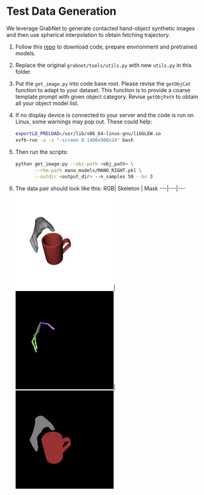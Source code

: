 # Test Data Generation

We leverage GrabNet to generate contacted hand-object synthetic images and then use spherical interpolation to obtain fetching trajectory.

1. Follow this [repo](https://github.com/otaheri/GrabNet) to download code, prepare envrionment and pretrained models.
2. Replace the original `grabnet/tools/utils.py` with new `utils.py` in this folder.
3. Put the `get_image.py` into code base root. Please revise the `getObjCat` function to adapt to your dataset. This function is to provide a coarse template prompt with given object category. Revise `getObjPath` to obtain all your object model list.
4. If no display device is connected to your server and the code is run on Linux, some warnings may pop out. These could help:

    ```bash
    exportLD_PRELOAD=/usr/lib/x86_64-linux-gnu/libGLEW.so 
    xvfb-run -a -s "-screen 0 1400x900x24" bash
    ```
5. Then run the scripts:
    ```bash
    python get_image.py --obj-path <obj_path> \
           --rhm-path mano_models/MANO_RIGHT.pkl \
           --outdir <output_dir> --n_samples 50 --bs 3
    ```

6. The data pair should look like this: 
    RGB| Skeleton | Mask
    ---|---|---
    <img src="../../static/test/rgb.jpg" height=256>|<img src="../../static/test/skeleton.jpg" height=256>|<img src="../../static/test/mask.jpg" height=256>